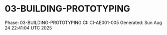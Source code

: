 # 03-BUILDING-PROTOTYPING
Phase: 03-BUILDING-PROTOTYPING
CI: CI-AE001-005
Generated: Sun Aug 24 22:41:04 UTC 2025
